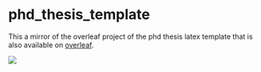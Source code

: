 # phd_thesis_template

This a mirror of the overleaf project of the phd thesis latex template that is also available on [overleaf](https://www.overleaf.com/read/shtjmsjxbwyq).

![](https://k-hench.github.io/kh/assets/img/code/phd_template/title.jpg)
